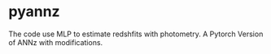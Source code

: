 # pyannz
The code use MLP to estimate redshfits with photometry. A Pytorch Version of ANNz with modifications.
